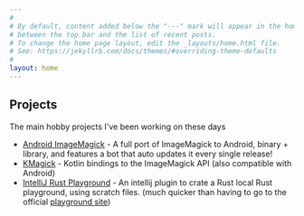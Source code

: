 ```yaml
---
#
# By default, content added below the "---" mark will appear in the home page
# between the top bar and the list of recent posts.
# To change the home page layout, edit the _layouts/home.html file.
# See: https://jekyllrb.com/docs/themes/#overriding-theme-defaults
#
layout: home
---
```


## Projects
The main hobby projects I've been working on these days  
* [Android ImageMagick](https://github.com/cherryleafroad/Android-ImageMagick7) - A full port of ImageMagick to Android, binary + library, and features a bot that auto updates it every single release!
* [KMagick](https://github.com/cherryleafroad/kmagick) - Kotlin bindings to the ImageMagick API (also compatible with Android)
* [IntelliJ Rust Playground](https://github.com/cherryleafroad/IntelliJ-Rust-Playground) - An intellij plugin to crate a Rust local Rust playground, using scratch files. (much quicker than having to go to the official [playground site](https://play.rust-lang.org/))

